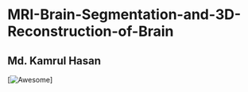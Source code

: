 # MRI-Brain-Segmentation-and-3D-Reconstruction-of-Brain
## Md. Kamrul Hasan
[![Awesome](https://www.google.es/url?sa=i&rct=j&q=&esrc=s&source=images&cd=&ved=2ahUKEwiF_7GTkNTdAhUKKBoKHd7JAjMQjRx6BAgBEAU&url=https%3A%2F%2Fawesomerank.github.io%2Flists%2Fviatsko%2Fawesome-vscode.html&psig=AOvVaw1SiPwfYApKPpLAE1teZUf8&ust=1537895184865423)]
